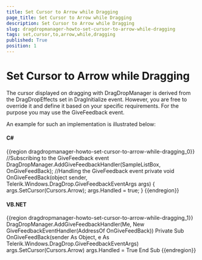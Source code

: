 ```yaml
---
title: Set Cursor to Arrow while Dragging
page_title: Set Cursor to Arrow while Dragging
description: Set Cursor to Arrow while Dragging
slug: dragdropmanager-howto-set-cursor-to-arrow-while-dragging
tags: set,cursor,to,arrow,while,dragging
published: True
position: 1
---
```


# Set Cursor to Arrow while Dragging

The cursor displayed on dragging with DragDropManager is derived from the DragDropEffects set in DragInitialize event. However, you are free to override it and define it based on your specific requirements. For the purpose you may use the GiveFeedback event. 

An example for such an implementation is illustrated below:

#### __C#__

{{region dragdropmanager-howto-set-cursor-to-arrow-while-dragging_0}}
	//Subscribing to the GiveFeedback event
	DragDropManager.AddGiveFeedbackHandler(SampleListBox, OnGiveFeedBack);
	//Handling the GiveFeedback event
	private void OnGiveFeedBack(object sender, Telerik.Windows.DragDrop.GiveFeedbackEventArgs args)
	{
	      args.SetCursor(Cursors.Arrow);
	      args.Handled = true;
	}
{{endregion}}

#### __VB.NET__

{{region dragdropmanager-howto-set-cursor-to-arrow-while-dragging_1}}
	DragDropManager.AddGiveFeedbackHandler(Me, New GiveFeedbackEventHandler(AddressOf OnGiveFeedBack))
	Private Sub OnGiveFeedBack(sender As Object, e As Telerik.Windows.DragDrop.GiveFeedbackEventArgs) 
	   args.SetCursor(Cursors.Arrow)
	   args.Handled = True
	End Sub
{{endregion}}